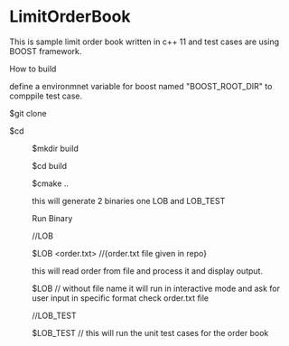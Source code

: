 # LimitOrderBook

This is sample limit order book written in c++ 11 and test cases are using BOOST framework.

How to build

define a environmnet variable for boost named "BOOST_ROOT_DIR"
to comppile test case.

$git clone <url>
  
$cd <dir>
  
$mkdir build
  
$cd build 
  
$cmake ..

this will generate 2 binaries one LOB and LOB_TEST

Run Binary

//LOB

$LOB <order.txt>   //{order.txt file given in repo}

this will read order from file and process it and display output.

$LOB    // without file name it will run in interactive mode and ask for user input in specific format check order.txt file

//LOB_TEST

$LOB_TEST  // this will run the unit test cases for the order book
